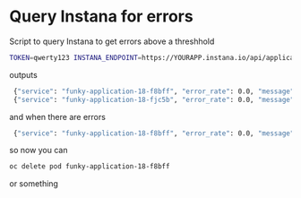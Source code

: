# Query Instana for errors

Script to query Instana to get errors above a threshhold

```sh
TOKEN=qwerty123 INSTANA_ENDPOINT=https://YOURAPP.instana.io/api/application-monitoring/analyze/call-groups  python instana-app-error-rate.py
```

outputs

```sh
 {"service": "funky-application-18-f8bff", "error_rate": 0.0, "message": "funky-application-18-f8bff is ok: error_rate: 0.0", "when": "2019-03-11 14:03:30", "cmd": null}
 {"service": "funky-application-18-fjc5b", "error_rate": 0.0, "message": "funky-application-18-fjc5b is ok: error_rate: 0.0", "when": "2019-03-11 14:03:30", "cmd": null}
```

and when there are errors

```sh
 {"service": "funky-application-18-f8bff", "error_rate": 0.0, "message": "funky-application-18-f8bff is ok: error_rate: 0.0", "when": "2019-03-11 14:03:30", "cmd": "oc delete pod funky-application-18-f8bff"}
```

so now you can

```sh
oc delete pod funky-application-18-f8bff
```

or something